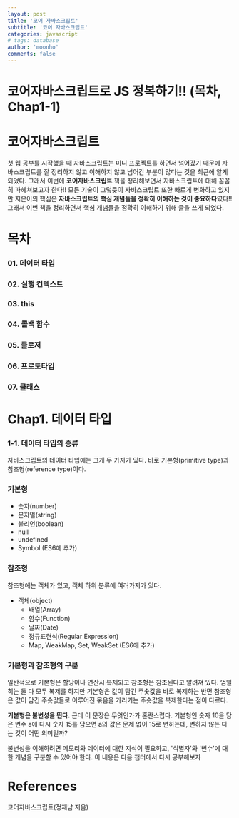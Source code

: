 ```yaml
---
layout: post
title: '코어 자바스크립트'
subtitle: '코어 자바스크립트'
categories: javascript
# tags: database
author: 'moonho'
comments: false
---
```


# 코어자바스크립트로 JS 정복하기!! (목차, Chap1-1)

# 코어자바스크립트

첫 웹 공부를 시작했을 때 자바스크립트는 미니 프로젝트를 하면서 넘어갔기 때문에 자바스크립트를 잘 정리하지 않고 이해하지 않고 넘어간 부분이 많다는 것을 최근에 알게되었다. 그래서 이번에 **코어자바스크립트** 책을 정리해보면서 자바스크립트에 대해 꼼꼼히 파헤쳐보고자 한다!!
모든 기술이 그렇듯이 자바스크립트 또한 빠르게 변화하고 있지만 지은이의 핵심은 **자바스크립트의 핵심 개념들을 정확히 이해하는 것이 중요하다**였다!!
그래서 이번 책을 정리하면서 핵심 개념들을 정확히 이해하기 위해 글을 쓰게 되었다.

# 목차

### 01. 데이터 타입

### 02. 실행 컨텍스트

### 03. this

### 04. 콜백 함수

### 05. 클로저

### 06. 프로토타입

### 07. 클래스

# Chap1. 데이터 타입

### 1-1. 데이터 타입의 종류

자바스크립트의 데이터 타입에는 크게 두 가지가 있다. 바로 기본형(primitive type)과 참조형(reference type)이다.

### 기본형

- 숫자(number)
- 문자열(string)
- 불리언(boolean)
- null
- undefined
- Symbol (ES6에 추가)

### 참조형

참조형에는 객체가 있고, 객체 하위 분류에 여러가지가 있다.

- 객체(object)
  - 배열(Array)
  - 함수(Function)
  - 날짜(Date)
  - 정규표현식(Regular Expression)
  - Map, WeakMap, Set, WeakSet (ES6에 추가)

### 기본형과 참조형의 구분

일반적으로 기본형은 할당이나 연산시 복제되고 참조형은 참조된다고 알려져 있다. 엄밀히는 둘 다 모두 복제를 하지만 기본형은 값이 담긴 주솟값을 바로 복제하는 반면 참조형은 값이 담긴 주솟값들로 이루어진 묶음을 가리키는 주솟값을 복제한다는 점이 다르다.

**기본형은 불변성을 띈다.** 근데 이 문장은 무엇인가가 혼란스럽다. 기본형인 숫자 10을 담은 변수 a에 다시 숫자 15를 담으면 a의 값은 문제 없이 15로 변하는데, 변하지 않는 다는 것이 어떤 의미일까?

불변성을 이해하려면 메모리와 데이터에 대한 지식이 필요하고, '식별자'와 '변수'에 대한 개념을 구분할 수 있어야 한다. 이 내용은 다음 챕터에서 다시 공부해보자

# References

코어자바스크립트(정재남 지음)

